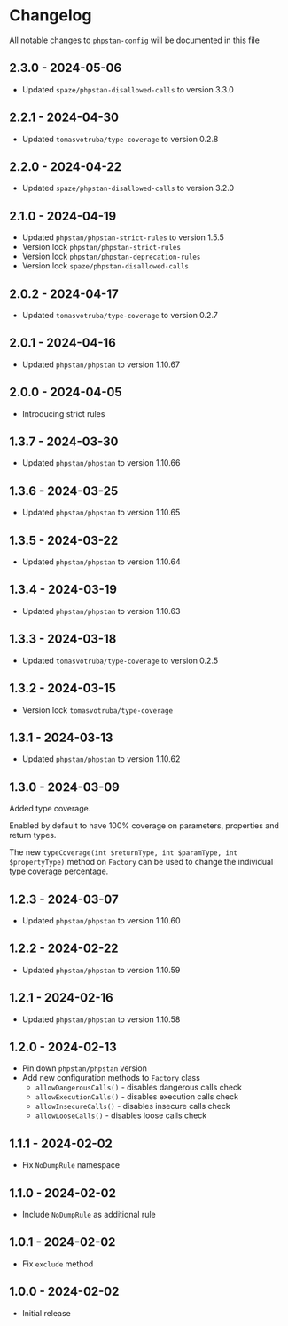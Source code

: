 # Changelog

All notable changes to `phpstan-config` will be documented in this file

## 2.3.0 - 2024-05-06

- Updated `spaze/phpstan-disallowed-calls` to version 3.3.0

## 2.2.1 - 2024-04-30

- Updated `tomasvotruba/type-coverage` to version 0.2.8

## 2.2.0 - 2024-04-22

- Updated `spaze/phpstan-disallowed-calls` to version 3.2.0

## 2.1.0 - 2024-04-19

- Updated `phpstan/phpstan-strict-rules` to version 1.5.5
- Version lock `phpstan/phpstan-strict-rules`
- Version lock `phpstan/phpstan-deprecation-rules`
- Version lock `spaze/phpstan-disallowed-calls`

## 2.0.2 - 2024-04-17

- Updated `tomasvotruba/type-coverage` to version 0.2.7

## 2.0.1 - 2024-04-16

- Updated `phpstan/phpstan` to version 1.10.67

## 2.0.0 - 2024-04-05

- Introducing strict rules

## 1.3.7 - 2024-03-30

- Updated `phpstan/phpstan` to version 1.10.66

## 1.3.6 - 2024-03-25

- Updated `phpstan/phpstan` to version 1.10.65

## 1.3.5 - 2024-03-22

- Updated `phpstan/phpstan` to version 1.10.64

## 1.3.4 - 2024-03-19

- Updated `phpstan/phpstan` to version 1.10.63

## 1.3.3 - 2024-03-18

- Updated `tomasvotruba/type-coverage` to version 0.2.5

## 1.3.2 - 2024-03-15

- Version lock `tomasvotruba/type-coverage`

## 1.3.1 - 2024-03-13

- Updated `phpstan/phpstan` to version 1.10.62

## 1.3.0 - 2024-03-09

Added type coverage.

Enabled by default to have 100% coverage on parameters, properties and return types.

The new `typeCoverage(int $returnType, int $paramType, int $propertyType)` method on `Factory` can be used to change the individual type coverage percentage.

## 1.2.3 - 2024-03-07

- Updated `phpstan/phpstan` to version 1.10.60

## 1.2.2 - 2024-02-22

- Updated `phpstan/phpstan` to version 1.10.59

## 1.2.1 - 2024-02-16

- Updated `phpstan/phpstan` to version 1.10.58

## 1.2.0 - 2024-02-13

- Pin down `phpstan/phpstan` version
- Add new configuration methods to `Factory` class
  - `allowDangerousCalls()` - disables dangerous calls check
  - `allowExecutionCalls()` - disables execution calls check
  - `allowInsecureCalls()` - disables insecure calls check
  - `allowLooseCalls()` - disables loose calls check

## 1.1.1 - 2024-02-02

- Fix `NoDumpRule` namespace

## 1.1.0 - 2024-02-02

- Include `NoDumpRule` as additional rule

## 1.0.1 - 2024-02-02

- Fix `exclude` method

## 1.0.0 - 2024-02-02

- Initial release
